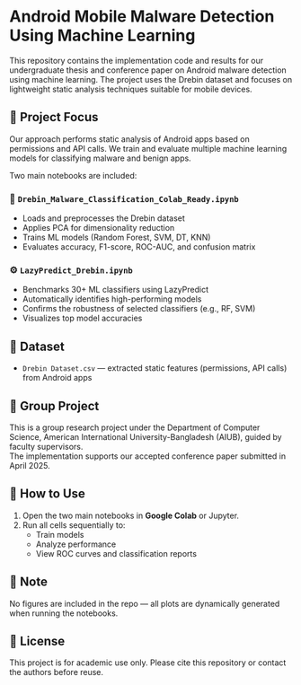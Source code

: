 # Android Mobile Malware Detection Using Machine Learning

This repository contains the implementation code and results for our undergraduate thesis and conference paper on Android malware detection using machine learning. The project uses the Drebin dataset and focuses on lightweight static analysis techniques suitable for mobile devices.

## 📘 Project Focus

Our approach performs static analysis of Android apps based on permissions and API calls. We train and evaluate multiple machine learning models for classifying malware and benign apps.

Two main notebooks are included:

### 🧪 `Drebin_Malware_Classification_Colab_Ready.ipynb`
- Loads and preprocesses the Drebin dataset
- Applies PCA for dimensionality reduction
- Trains ML models (Random Forest, SVM, DT, KNN)
- Evaluates accuracy, F1-score, ROC-AUC, and confusion matrix

### ⚙️ `LazyPredict_Drebin.ipynb`
- Benchmarks 30+ ML classifiers using LazyPredict
- Automatically identifies high-performing models
- Confirms the robustness of selected classifiers (e.g., RF, SVM)
- Visualizes top model accuracies

## 📂 Dataset

- `Drebin Dataset.csv` — extracted static features (permissions, API calls) from Android apps

## 👥 Group Project

This is a group research project under the Department of Computer Science, American International University-Bangladesh (AIUB), guided by faculty supervisors.  
The implementation supports our accepted conference paper submitted in April 2025.

## 🚀 How to Use

1. Open the two main notebooks in **Google Colab** or Jupyter.
2. Run all cells sequentially to:
   - Train models
   - Analyze performance
   - View ROC curves and classification reports

## 📌 Note

No figures are included in the repo — all plots are dynamically generated when running the notebooks.

## 📄 License

This project is for academic use only. Please cite this repository or contact the authors before reuse.

